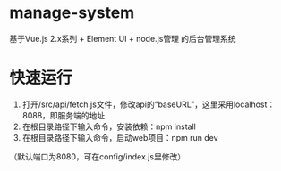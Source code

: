 # manage-system #
基于Vue.js 2.x系列 + Element UI + node.js管理 的后台管理系统

# 快速运行
1. 打开/src/api/fetch.js文件，修改api的“baseURL”，这里采用localhost：8088，即服务端的地址
2. 在根目录路径下输入命令，安装依赖：npm install
3. 在根目录路径下输入命令，启动web项目：npm run dev

（默认端口为8080，可在config/index.js里修改）
